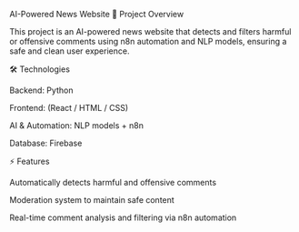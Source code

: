 AI-Powered News Website
🚀 Project Overview

This project is an AI-powered news website that detects and filters harmful or offensive comments using n8n automation and NLP models, ensuring a safe and clean user experience.

🛠️ Technologies

Backend: Python

Frontend: (React / HTML / CSS)

AI & Automation: NLP models + n8n

Database: Firebase

⚡ Features

Automatically detects harmful and offensive comments

Moderation system to maintain safe content

Real-time comment analysis and filtering via n8n automation
